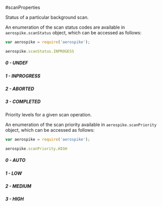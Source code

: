#scanProperties

<!--
################################################################################
scanStatus
################################################################################
-->
<a name="scanStatus"></a>

Status of a particular background scan.

An enumeration of the scan status codes are available in `aerospike.scanStatus` object, which can be accessed as follows:

```js
var aerospike = require('aerospike');

aerospike.scanStatus.INPROGESS
```


#####  0 - UNDEF

#####  1 - INPROGRESS

#####  2 - ABORTED

#####  3 - COMPLETED

<!--
################################################################################
scanPriority
################################################################################
-->
<a name="scanPriority"></a>

Priority levels for a given scan operation.

An enumeration of the scan priority available in `aerospike.scanPriority` object, which can be accessed as follows:

```js
var aerospike = require('aerospike');

aerospike.scanPriority.HIGH
```


#####  0 - AUTO

#####  1 - LOW

#####  2 - MEDIUM

#####  3 - HIGH


